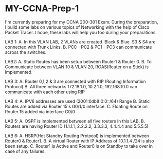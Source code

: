 # MY-CCNA-Prep-1
I'm currently preparing for my CCNA 200-301 Exam. During the preparation, I build some labs on various topics of Networking with the help of Cisco Packet Tracer.  I hope, these labs will help you too during your preparations.

LAB 1:
A. In this VLAN LAB, 2 VLANs are created. Black & Blue. S3 & S4 are connected with Trunk Links. 
B. PC0 - PC2 & PC1 - PC3 can communicate across the switches.

LAB2:
A. Static Routes has been setup between Router1 & Router 0.
B. To Communicate between VLAN 10 & VLAN 20, ROAS(Router on a Stick) is implemented.

LAB 3:
A. Router 0,1,2 & 3 are connected with RIP (Routing Information Protocol) 
B. All three networks 172.18.1.0, 10.2.1.0, 192.168.10.0 can communicate with each other using RIP

LAB 4:
A. IPV6 addresses are used (2001:0db8:0:0::/64) Range
B. Static Routes are added via Router 15's G0/1/0 interface.
C. Floating Route on Router 15 added via interface G0/0

LAB 5:
A. OSPF is implemented between all five routers in this LAB. 
B. Routers are having Router ID (1.1.1.1, 2.2.2.2, 3.3.3.3, 4.4.4.4 and 5.5.5.5)

LAB 6:
A. HSRP(Hot Standby Routing Protocol) is implemented between Router0 & Router1.
B. A virtual Router with IP Address of 10.1.1.4 /24 is also been setup.
C. Router1 is Active and Router0 is on Standby to take over in case of any failures.
